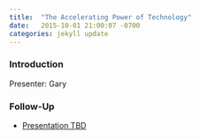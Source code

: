 ```yaml
---
title:  "The Accelerating Power of Technology"
date:   2015-10-01 21:00:07 -0700
categories: jekyll update
---
```


### Introduction

Presenter: Gary

### Follow-Up

* [Presentation TBD](/assets/present/tbd.pdf) 


